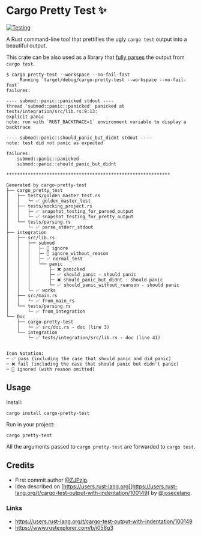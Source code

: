 # Cargo Pretty Test ✨

[![Testing](https://github.com/josecelano/pretty-test/actions/workflows/testing.yaml/badge.svg)](https://github.com/josecelano/pretty-test/actions/workflows/testing.yaml)

A Rust command-line tool that prettifies the ugly `cargo test` output into a beautiful output.

This crate can be also used as a library that [fully parses][parsing] the output from `cargo test`.

[parsing]: https://docs.rs/cargo-pretty-test/*/cargo_pretty_test/parsing/index.html

```console
$ cargo pretty-test --workspace --no-fail-fast
     Running `target/debug/cargo-pretty-test --workspace --no-fail-fast`
failures:

---- submod::panic::panicked stdout ----
thread 'submod::panic::panicked' panicked at tests/integration/src/lib.rs:9:13:
explicit panic
note: run with `RUST_BACKTRACE=1` environment variable to display a backtrace

---- submod::panic::should_panic_but_didnt stdout ----
note: test did not panic as expected

failures:
    submod::panic::panicked
    submod::panic::should_panic_but_didnt

*************************************************************

Generated by cargo-pretty-test
├── cargo_pretty_test
│   ├── tests/golden_master_test.rs
│   │   └─ ✅ golden_master_test
│   ├── tests/mocking_project.rs
│   │   ├─ ✅ snapshot_testing_for_parsed_output
│   │   └─ ✅ snapshot_testing_for_pretty_output
│   └── tests/parsing.rs
│       └─ ✅ parse_stderr_stdout
├── integration
│   ├── src/lib.rs
│   │   ├── submod
│   │   │   ├─ 🔕 ignore
│   │   │   ├─ 🔕 ignore_without_reason
│   │   │   ├─ ✅ normal_test
│   │   │   └── panic
│   │   │       ├─ ❌ panicked
│   │   │       ├─ ✅ should_panic - should panic
│   │   │       ├─ ❌ should_panic_but_didnt - should panic
│   │   │       └─ ✅ should_panic_without_reanson - should panic
│   │   └─ ✅ works
│   ├── src/main.rs
│   │   └─ ✅ from_main_rs
│   └── tests/parsing.rs
│       └─ ✅ from_integration
└── Doc
    ├── cargo-pretty-test
    │   └─ ✅ src/doc.rs - doc (line 3)
    └── integration
        └─ ✅ tests/integration/src/lib.rs - doc (line 41)


Icon Notation:
─ ✅ pass (including the case that should panic and did panic)
─ ❌ fail (including the case that should panic but didn't panic)
─ 🔕 ignored (with reason omitted)
```

## Usage

Install:

```console
cargo install cargo-pretty-test
```

Run in your project:

```console
cargo pretty-test
```

All the arguments passed to `cargo pretty-test` are forwarded to `cargo test`.

## Credits

- First commit author [@ZJPzjp](https://github.com/zjp-CN).
- Idea described on [https://users.rust-lang.org](https://users.rust-lang.org/t/cargo-test-output-with-indentation/100149) by [@josecelano](https://github.com/josecelano).

### Links

- <https://users.rust-lang.org/t/cargo-test-output-with-indentation/100149>
- <https://www.rustexplorer.com/b/i058g3>
